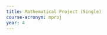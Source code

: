 ```yaml
---
title: Mathematical Project (Single)
course-acronym: mproj
year: 4
---
```


<!-- Remove this comment and add a summary! -->

<!-- **Main topics**: -->